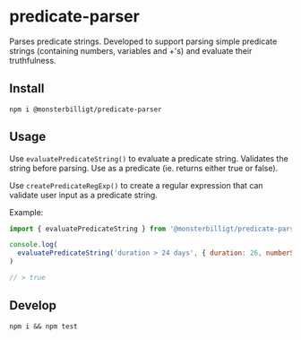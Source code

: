 # predicate-parser

Parses predicate strings. Developed to support parsing simple predicate strings (containing numbers, variables and +'s) and evaluate their truthfulness.

## Install

`npm i @monsterbilligt/predicate-parser`

## Usage

Use `evaluatePredicateString()` to evaluate a predicate string. Validates the string before parsing. Use as a predicate (ie. returns either true or false).

Use `createPredicateRegExp()` to create a regular expression that can validate user input as a predicate string.

Example:

```js
import { evaluatePredicateString } from '@monsterbilligt/predicate-parser'

console.log(
  evaluatePredicateString('duration > 24 days', { duration: 26, numberSuffix: 'days' })
)

// > true
```

## Develop

`npm i && npm test`
